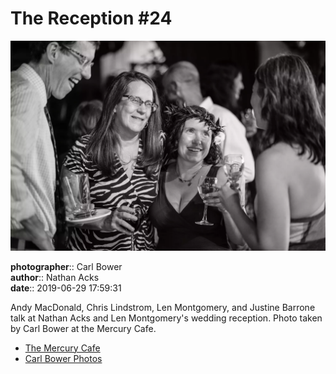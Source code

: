 # The Reception #24

![Andy MacDonald, Chris Lindstrom, Len Montgomery, and Justine Barrone talk](assets/2019-06-29-set-3-the-reception-24.webp)

**photographer**:: Carl Bower  
**author**:: Nathan Acks  
**date**:: 2019-06-29 17:59:31

Andy MacDonald, Chris Lindstrom, Len Montgomery, and Justine Barrone talk at Nathan Acks and Len Montgomery's wedding reception. Photo taken by Carl Bower at the Mercury Cafe.

* [The Mercury Cafe](http://mercurycafe.com)
* [Carl Bower Photos](https://carlbowerphotos.com)
